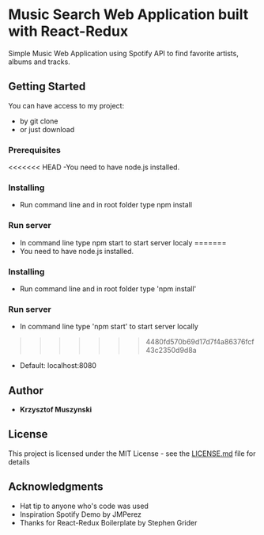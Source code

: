 # Music Search Web Application built with React-Redux

Simple Music Web Application using Spotify API to find favorite artists, albums and tracks.

## Getting Started

You can have access to my project: 

- by git clone
- or just download

### Prerequisites

<<<<<<< HEAD
-You need to have node.js installed.

### Installing

- Run command line and in root folder type npm install

### Run server

- In command line type npm start to start server localy
=======
- You need to have node.js installed.

### Installing

- Run command line and in root folder type 'npm install'

### Run server

- In command line type 'npm start' to start server locally
>>>>>>> 4480fd570b69d17d7f4a86376fcf43c2350d9d8a

- Default: localhost:8080

## Author

* **Krzysztof Muszynski**

## License

This project is licensed under the MIT License - see the [LICENSE.md](LICENSE.md) file for details

## Acknowledgments

* Hat tip to anyone who's code was used
* Inspiration Spotify Demo by JMPerez
* Thanks for React-Redux Boilerplate by Stephen Grider
